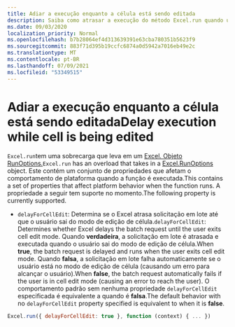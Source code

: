 ```yaml
---
title: Adiar a execução enquanto a célula está sendo editada
description: Saiba como atrasar a execução do método Excel.run quando uma célula está sendo editada.
ms.date: 09/03/2020
localization_priority: Normal
ms.openlocfilehash: b7b28064ef4d313639391e63cba780351b5623f9
ms.sourcegitcommit: 883f71d395b19ccfc6874a0d5942a7016eb49e2c
ms.translationtype: MT
ms.contentlocale: pt-BR
ms.lasthandoff: 07/09/2021
ms.locfileid: "53349515"
---
```

# <a name="delay-execution-while-cell-is-being-edited"></a><span data-ttu-id="2ae69-103">Adiar a execução enquanto a célula está sendo editada</span><span class="sxs-lookup"><span data-stu-id="2ae69-103">Delay execution while cell is being edited</span></span>

<span data-ttu-id="2ae69-104">`Excel.run`tem uma sobrecarga que leva em um [Excel. Objeto RunOptions.](/javascript/api/excel/excel.runoptions)</span><span class="sxs-lookup"><span data-stu-id="2ae69-104">`Excel.run` has an overload that takes in a [Excel.RunOptions](/javascript/api/excel/excel.runoptions) object.</span></span> <span data-ttu-id="2ae69-105">Este contém um conjunto de propriedades que afetam o comportamento de plataforma quando a função é executada.</span><span class="sxs-lookup"><span data-stu-id="2ae69-105">This contains a set of properties that affect platform behavior when the function runs.</span></span> <span data-ttu-id="2ae69-106">A propriedade a seguir tem suporte no momento.</span><span class="sxs-lookup"><span data-stu-id="2ae69-106">The following property is currently supported.</span></span>

- <span data-ttu-id="2ae69-107">`delayForCellEdit`: Determina se o Excel atrasa solicitação em lote até que o usuário sai do modo de edição de célula.</span><span class="sxs-lookup"><span data-stu-id="2ae69-107">`delayForCellEdit`: Determines whether Excel delays the batch request until the user exits cell edit mode.</span></span> <span data-ttu-id="2ae69-108">Quando **verdadeira**, a solicitação em lote é atrasada e executada quando o usuário sai do modo de edição de célula.</span><span class="sxs-lookup"><span data-stu-id="2ae69-108">When **true**, the batch request is delayed and runs when the user exits cell edit mode.</span></span> <span data-ttu-id="2ae69-109">Quando **falsa**, a solicitação em lote falha automaticamente se o usuário está no modo de edição de célula (causando um erro para alcançar o usuário).</span><span class="sxs-lookup"><span data-stu-id="2ae69-109">When **false**, the batch request automatically fails if the user is in cell edit mode (causing an error to reach the user).</span></span> <span data-ttu-id="2ae69-110">O comportamento padrão sem nenhuma propriedade `delayForCellEdit` especificada é equivalente a quando é **falsa**.</span><span class="sxs-lookup"><span data-stu-id="2ae69-110">The default behavior with no `delayForCellEdit` property specified is equivalent to when it is **false**.</span></span>

```js
Excel.run({ delayForCellEdit: true }, function (context) { ... })
```
